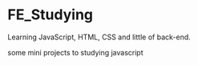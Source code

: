 # FE_Studying
Learning JavaScript, HTML, CSS and little of back-end.

some mini projects to studying javascript
